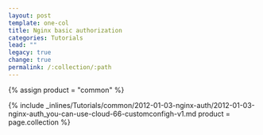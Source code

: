 ```yaml
---
layout: post
template: one-col
title: Nginx basic authorization
categories: Tutorials
lead: ""
legacy: true
change: true
permalink: /:collection/:path
---
```

{% assign product = "common" %}

{% include _inlines/Tutorials/common/2012-01-03-nginx-auth/2012-01-03-nginx-auth_you-can-use-cloud-66-customconfigh-v1.md  product = page.collection %}
